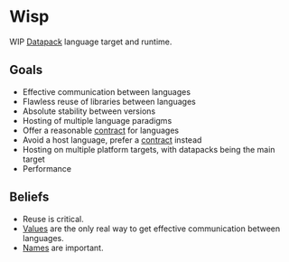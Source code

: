 # Wisp

WIP [Datapack](datapacks.md) language target and runtime.

## Goals

- Effective communication between languages
- Flawless reuse of libraries between languages
- Absolute stability between versions
- Hosting of multiple language paradigms
- Offer a reasonable [contract](wisp/contract.md) for languages
- Avoid a host language, prefer a [contract](wisp/contract.md) instead
- Hosting on multiple platform targets, with datapacks being the main target
- Performance

## Beliefs

- Reuse is critical.
- [Values](wisp/data.md) are the only real way to get effective communication between languages.
- [Names](wisp/names.md) are important.
